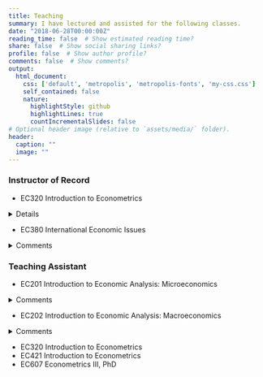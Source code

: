 ```yaml
---
title: Teaching
summary: I have lectured and assisted for the following classes.
date: "2018-06-28T00:00:00Z"
reading_time: false  # Show estimated reading time?
share: false  # Show social sharing links?
profile: false  # Show author profile?
comments: false  # Show comments?
output:
  html_document:
    css: ['default', 'metropolis', 'metropolis-fonts', 'my-css.css']
    self_contained: false
    nature:
      highlightStyle: github
      highlightLines: true
      countIncrementalSlides: false
# Optional header image (relative to `assets/media/` folder).
header:
  caption: ""
  image: ""
---
```


### Instructor of Record<br>

* EC320 Introduction to Econometrics
<details>
<font size= “3”>
  <summary>Comments</summary>
           <p></br>12/41 responses across two surveys. End of term comments included:
           
  > *"Professor was extremely helpful and <font size= "1">communicative</font> throughout the entire term. Cared about students"*<br>

> *"This is by far the best class I've ever had. Please go into academe ... we need professors like you."*<br>
> *"Though I have criticisms of the course, I want to also acknowledge Philip's readiness to adapt to feedback from students. Following the midterm course evaluation, he made changes which positively impacted the class based on student suggestions. His willingness to listen to students and hear our concerns was beneficial, and I feel that it was a strength of his (along with individual support in course material)."*<br>

> *"The instructor is always more than willing to help with a problem no matter the question or time. That is incredibly important to my learning in this course."*<br>

> *"Instructor very helpful, always willing to communicate and help."*<br>

> *"It would be nice if course material better prepared us for problem sets/quizzes."*<br>

> *"The lectures could move quite a bit faster and cover more material."*<br>

> *"Lectures are taught too fast to write notes. Instructions for assignments are hard to interpret. Communication needs to be better with the lab assistant on teaching R."*<br>

> *"I have experienced a lot of accessibility problems in terms of technology with the course."*<br>

> *"I've never had an instructor before who coupled so well being incredibly kind and accessible and supportive with also challenging me to constantly keep working to improve--whether it's a better data cleaning strategy or piece of code or conceptual understanding (even if Mas-Colell is still beyond me). I learned more in this class than any other class that I've taken, all due to a combination of immense patience and high standards, which combined to both demand and facilitate high-quality work."*<br></p>
</font>
         </details>
         
* EC380 International Economic Issues
<details>
           <summary>Comments</summary>
           <p></br>Forthcoming. End of term comments included:</p>
         </details>
         
### Teaching Assistant<br>

* EC201 Introduction to Economic Analysis: Microeconomics
<details>
           <summary>Comments</summary>
           <p></br>16/77 responses across two surveys. End of term comments included:
           
> *"The GEs were awesome they really helped with my learning."*<br>

> *"Philip is a great guy and very willing to work with you if you ask."*<br>

> *"the GE would answer our questions very clearly"*<br>

> *"The GE clarified a lot of material that was covered in the lecture, and it was very helpful."*<br>

> *"It was helpful to clarify various topics with the GE about the lecture, making a stronger learning experience."*<br></p>
         </details>
* EC202 Introduction to Economic Analysis: Macroeconomics
<details>
           <summary>Comments</summary>
           <p></br>31/153 responses across two surveys. End of term comments included:

> *"Philip is the biggest reason I am changing to an economics major. He has been insightful and very kind."*<br>

> *"I like how they check if we are doing okay during each activity on the discussion sheets and tries to explain some concepts better if there is difficulty."*<br>

> *"Philip is very good at giving feedback and promoting learning through conversation."*<br>

> *"You're doing a great job, I love being in your class"*<br>

> *"This GE was very good at explaining tougher concepts, I always left class feeling confident."*<br>

> *"Philip described and explained all components for the class very well and was very helpful"*<br>

> *"Philip explained concepts really well and always walked around to ask if we needed help or had any questions throughout the discussion."*<br>

> *"The instructor is patient and answers every question I ask.*<br>

> *"This discussion section was very well structured, and everything else listed above, from my view didn’t need any improvement"*</p>
         </details>
* EC320 Introduction to Econometrics
* EC421 Introduction to Econometrics
* EC607 Econometrics III, PhD


